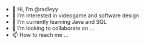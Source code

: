 - 👋 Hi, I’m @radleyy
- 👀 I’m interested in videogame and software design
- 🌱 I’m currently learning Java and SQL
- 💞️ I’m looking to collaborate on ...
- 📫 How to reach me ...

<!---
radleyy/radleyy is a ✨ special ✨ repository because its `README.md` (this file) appears on your GitHub profile.
You can click the Preview link to take a look at your changes.
--->
